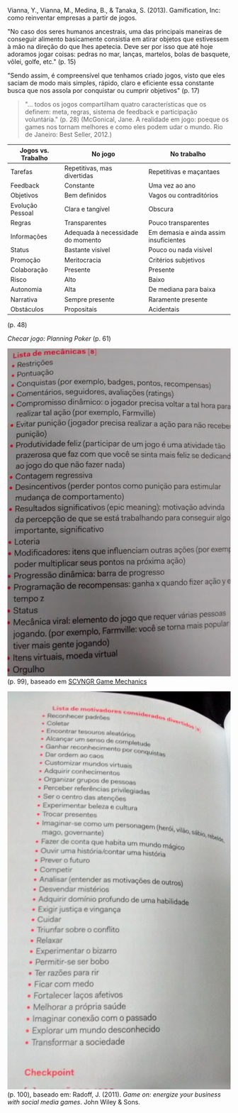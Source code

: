 Vianna, Y., Vianna, M., Medina, B., & Tanaka, S. (2013). Gamification, Inc: como reinventar empresas a partir de jogos.

"No caso dos seres humanos ancestrais, uma das principais maneiras de conseguir alimento basicamente consistia em atirar objetos que estivessem à mão na direção do que lhes apetecia. Deve ser por isso que até hoje adoramos jogar coisas: pedras no mar, lanças, martelos, bolas de basquete, vôlei, golfe, etc." (p. 15)

"Sendo assim, é compreensível que tenhamos criado jogos, visto que eles saciam de modo mais simples, rápido, claro e eficiente essa constante busca que nos assola por conquistar ou cumprir objetivos" (p. 17)

> "... todos os jogos compartilham quatro características que os definem: meta, regras, sistema de feedback e participação voluntária." (p. 28)
(McGonical, Jane. A realidade em jogo: poeque os games nos tornam melhores e como eles podem udar o mundo. Rio de Janeiro: Best Seller, 2012.)

|Jogos vs. Trabalho   	| No jogo  							|No trabalho   							|
|---	                |---								|---									|
|Tarefas 			  	|Repetitivas, mas divertidas   		|Repetitivas e maçantaes  				|
|Feedback   			|Constante		   					|Uma vez ao ano   						|
|Objetivos   			|Bem definidos   					|Vagos ou contraditórios   				|
|Evolução Pessoal   	|Clara e tangível   				|Obscura   								|
|Regras   				|Transparentes   					|Pouco transparentes   					|
|Informações   			|Adequada à necessidade do momento  |Em demasia e ainda assim insuficientes	|
|Status   				|Bastante visível   				|Pouco ou nada visível   				|
|Promoção   			|Meritocracia   					|Critérios subjetivos   				|
|Colaboração   			|Presente   						|Presente   							|
|Risco   				|Alto   							|Baixo   								|
|Autonomia   			|Alta   							|De mediana para baixa   				|
|Narrativa   			|Sempre presente   					|Raramente presente   					|
|Obstáculos   			|Propositais   						|Acidentais   							|
(p. 48)

_Checar jogo: Planning Poker_ (p. 61)

![p. 99](gamification-inc-photos/99.jpg)
(p. 99), baseado em [SCVNGR Game Mechanics](https://techcrunch.com/2010/08/25/scvngr-game-mechanics/)

![p. 100](gamification-inc-photos/100.jpg)
(p. 100), baseado em:
Radoff, J. (2011). *Game on: energize your business with social media games*. John Wiley & Sons.